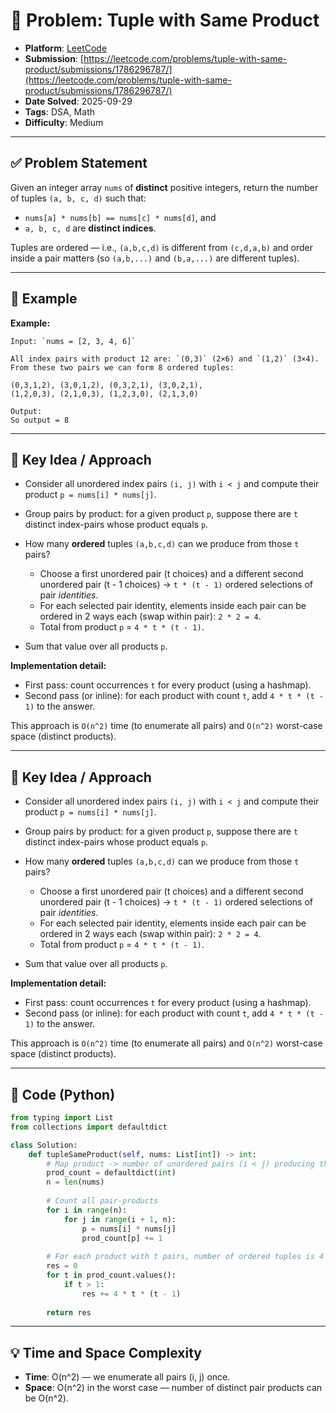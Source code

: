 # 🧲 Problem: Tuple with Same Product

- **Platform**: [LeetCode](https://leetcode.com/problems/tuple-with-same-product/description/)
- **Submission**: [https://leetcode.com/problems/tuple-with-same-product/submissions/1786296787/](https://leetcode.com/problems/tuple-with-same-product/submissions/1786296787/)
- **Date Solved**: 2025-09-29
- **Tags**: DSA, Math
- **Difficulty**: Medium

---

## ✅ Problem Statement
Given an integer array `nums` of **distinct** positive integers, return the number of tuples `(a, b, c, d)` such that:

- `nums[a] * nums[b] == nums[c] * nums[d]`, and  
- `a, b, c, d` are **distinct indices**.

Tuples are ordered — i.e., `(a,b,c,d)` is different from `(c,d,a,b)` and order inside a pair matters (so `(a,b,...)` and `(b,a,...)` are different tuples).

---

## 🔹 Example

**Example:**  
```text
Input: `nums = [2, 3, 4, 6]`  

All index pairs with product 12 are: `(0,3)` (2×6) and `(1,2)` (3×4).  
From these two pairs we can form 8 ordered tuples:

(0,3,1,2), (3,0,1,2), (0,3,2,1), (3,0,2,1),
(1,2,0,3), (2,1,0,3), (1,2,3,0), (2,1,3,0)

Output:
So output = 8
```

---

## 🔹 Key Idea / Approach

- Consider all unordered index pairs `(i, j)` with `i < j` and compute their product `p = nums[i] * nums[j]`.
- Group pairs by product: for a given product `p`, suppose there are `t` distinct index-pairs whose product equals `p`.
- How many **ordered** tuples `(a,b,c,d)` can we produce from those `t` pairs?

  - Choose a first unordered pair (t choices) and a different second unordered pair (t - 1 choices) → `t * (t - 1)` ordered selections of pair *identities*.
  - For each selected pair identity, elements inside each pair can be ordered in 2 ways each (swap within pair): `2 * 2 = 4`.
  - Total from product `p` = `4 * t * (t - 1)`.

- Sum that value over all products `p`.

**Implementation detail:**  
- First pass: count occurrences `t` for every product (using a hashmap).
- Second pass (or inline): for each product with count `t`, add `4 * t * (t - 1)` to the answer.

This approach is `O(n^2)` time (to enumerate all pairs) and `O(n^2)` worst-case space (distinct products).

---

## 🔹 Key Idea / Approach

- Consider all unordered index pairs `(i, j)` with `i < j` and compute their product `p = nums[i] * nums[j]`.
- Group pairs by product: for a given product `p`, suppose there are `t` distinct index-pairs whose product equals `p`.
- How many **ordered** tuples `(a,b,c,d)` can we produce from those `t` pairs?

  - Choose a first unordered pair (t choices) and a different second unordered pair (t - 1 choices) → `t * (t - 1)` ordered selections of pair *identities*.
  - For each selected pair identity, elements inside each pair can be ordered in 2 ways each (swap within pair): `2 * 2 = 4`.
  - Total from product `p` = `4 * t * (t - 1)`.

- Sum that value over all products `p`.

**Implementation detail:**  
- First pass: count occurrences `t` for every product (using a hashmap).
- Second pass (or inline): for each product with count `t`, add `4 * t * (t - 1)` to the answer.

This approach is `O(n^2)` time (to enumerate all pairs) and `O(n^2)` worst-case space (distinct products).

---

## 🔹 Code (Python)

```python
from typing import List
from collections import defaultdict

class Solution:
    def tupleSameProduct(self, nums: List[int]) -> int:
        # Map product -> number of unordered pairs (i < j) producing that product
        prod_count = defaultdict(int)
        n = len(nums)
        
        # Count all pair-products
        for i in range(n):
            for j in range(i + 1, n):
                p = nums[i] * nums[j]
                prod_count[p] += 1
        
        # For each product with t pairs, number of ordered tuples is 4 * t * (t - 1)
        res = 0
        for t in prod_count.values():
            if t > 1:
                res += 4 * t * (t - 1)
        
        return res
```
---

## 💡 Time and Space Complexity
- **Time**: O(n^2) 
    — we enumerate all pairs (i, j) once.
- **Space**: O(n^2) in the worst case 
    — number of distinct pair products can be O(n^2).
